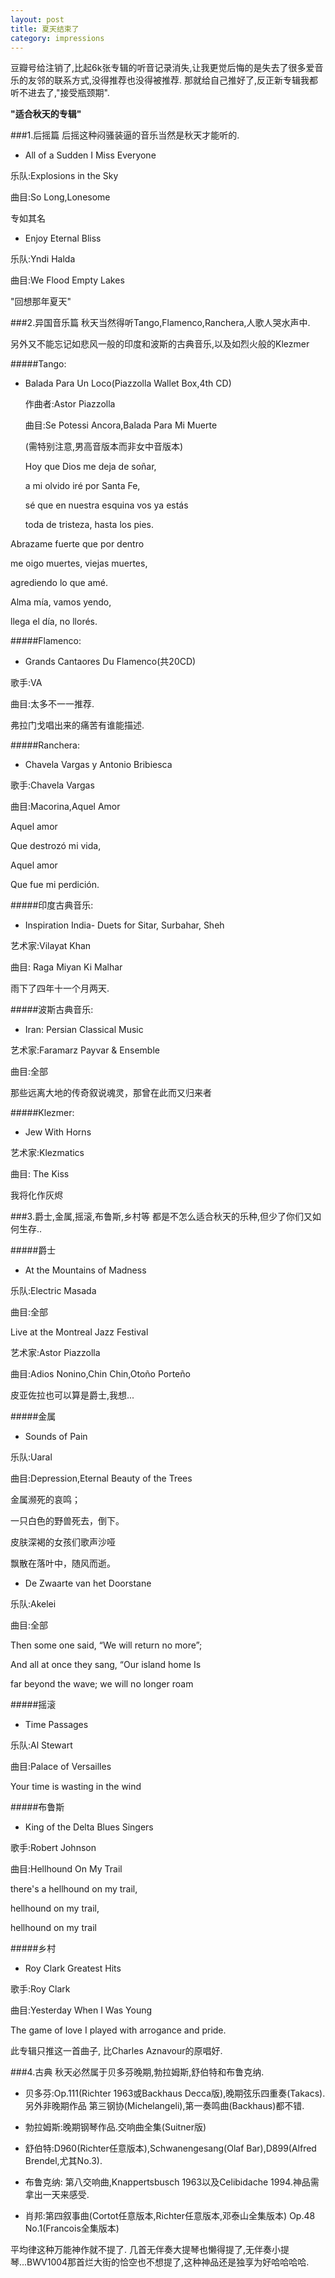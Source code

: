 ```yaml
---
layout: post
title: 夏天结束了
category: impressions
---
```


豆瓣号给注销了,比起6k张专辑的听音记录消失,让我更觉后悔的是失去了很多爱音乐的友邻的联系方式,没得推荐也没得被推荐.
那就给自己推好了,反正新专辑我都听不进去了,"接受瓶颈期".

**"适合秋天的专辑"**

###1.后摇篇
后摇这种闷骚装逼的音乐当然是秋天才能听的.

+ All of a Sudden I Miss Everyone

乐队:Explosions in the Sky

曲目:So Long,Lonesome

专如其名

+ Enjoy Eternal Bliss

乐队:Yndi Halda

曲目:We Flood Empty Lakes

"回想那年夏天"

###2.异国音乐篇
秋天当然得听Tango,Flamenco,Ranchera,人歌人哭水声中.

另外又不能忘记如悲风一般的印度和波斯的古典音乐,以及如烈火般的Klezmer

#####Tango:
+ Balada Para Un Loco(Piazzolla Wallet Box,4th CD)

    作曲者:Astor Piazzolla

    曲目:Se Potessi Ancora,Balada Para Mi Muerte

    (需特别注意,男高音版本而非女中音版本)

    Hoy que Dios me deja de soñar, 

    a mi olvido iré por Santa Fe, 

    sé que en nuestra esquina vos ya estás 

    toda de tristeza, hasta los pies.

Abrazame fuerte que por dentro 

me oigo muertes, viejas muertes, 

agrediendo lo que amé. 

Alma mía, vamos yendo, 

llega el día, no llorés. 


#####Flamenco:

+ Grands Cantaores Du Flamenco(共20CD)

歌手:VA

曲目:太多不一一推荐.

弗拉门戈唱出来的痛苦有谁能描述.

#####Ranchera:

 + Chavela Vargas y Antonio Bribiesca

歌手:Chavela Vargas

曲目:Macorina,Aquel Amor

Aquel amor

Que destrozó mi vida,

Aquel amor

Que fue mi perdición. 


#####印度古典音乐:
+ Inspiration India- Duets for Sitar, Surbahar, Sheh

艺术家:Vilayat Khan

曲目: Raga Miyan Ki Malhar

雨下了四年十一个月两天.

#####波斯古典音乐:

+ Iran: Persian Classical Music

艺术家:Faramarz Payvar & Ensemble

曲目:全部

那些远离大地的传奇叙说魂灵，那曾在此而又归来者

#####Klezmer:
+ Jew With Horns

艺术家:Klezmatics 

曲目: The Kiss

我将化作灰烬

###3.爵士,金属,摇滚,布鲁斯,乡村等
都是不怎么适合秋天的乐种,但少了你们又如何生存..

#####爵士 
+ At the Mountains of Madness

乐队:Electric Masada

曲目:全部

Live at the Montreal Jazz Festival

艺术家:Astor Piazzolla

曲目:Adios Nonino,Chin Chin,Otoño Porteño

皮亚佐拉也可以算是爵士,我想...

#####金属
+ Sounds of Pain

乐队:Uaral

曲目:Depression,Eternal Beauty of the Trees

金属濒死的哀鸣； 

一只白色的野兽死去，倒下。 

皮肤深褐的女孩们歌声沙哑 

飘散在落叶中，随风而逝。 
 
+ De Zwaarte van het Doorstane

乐队:Akelei

曲目:全部

Then some one said, “We will return no more”;

And all at once they sang, “Our island home Is

far beyond the wave; we will no longer roam

#####摇滚
+ Time Passages

乐队:Al Stewart

曲目:Palace of Versailles

Your time is wasting in the wind

#####布鲁斯
+ King of the Delta Blues Singers

歌手:Robert Johnson 

曲目:Hellhound On My Trail 

there's a hellhound on my trail,

hellhound on my trail, 

hellhound on my trail

#####乡村

+ Roy Clark Greatest Hits

歌手:Roy Clark

曲目:Yesterday When I Was Young

The game of love I played with arrogance and pride. 

此专辑只推这一首曲子,  比Charles Aznavour的原唱好.

###4.古典
秋天必然属于贝多芬晚期,勃拉姆斯,舒伯特和布鲁克纳.

+ 贝多芬:Op.111(Richter 1963或Backhaus Decca版),晚期弦乐四重奏(Takacs). 另外非晚期作品 第三钢协(Michelangeli),第一奏鸣曲(Backhaus)都不错.

+ 勃拉姆斯:晚期钢琴作品.交响曲全集(Suitner版)

+ 舒伯特:D960(Richter任意版本),Schwanengesang(Olaf Bar),D899(Alfred Brendel,尤其No.3).

+ 布鲁克纳: 第八交响曲,Knappertsbusch 1963以及Celibidache 1994.神品需拿出一天来感受.

+ 肖邦:第四叙事曲(Cortot任意版本,Richter任意版本,邓泰山全集版本) Op.48 No.1(Francois全集版本)


平均律这种万能神作就不提了. 几首无伴奏大提琴也懒得提了,无伴奏小提琴...BWV1004那首烂大街的恰空也不想提了,这种神品还是独享为好哈哈哈哈.